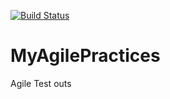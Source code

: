 [![Build Status](https://dev.azure.com/262485/JobishAbraham/_apis/build/status/Jobish81.MyAgilePractices?branchName=master)](https://dev.azure.com/262485/JobishAbraham/_build/latest?definitionId=1&branchName=master)
# MyAgilePractices
Agile Test outs
